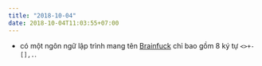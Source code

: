 ```yaml
---
title: "2018-10-04"
date: 2018-10-04T11:03:55+07:00
---
```


- có một ngôn ngữ lập trình mang tên [Brainfuck](https://vi.wikipedia.org/wiki/Brainfuck) chỉ bao gồm 8 ký tự `<>+-[],.`.